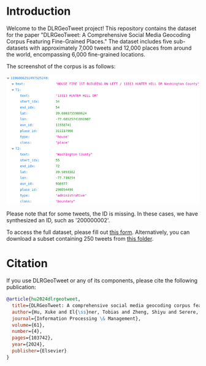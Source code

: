 
# Introduction

Welcome to the DLRGeoTweet project! This repository contains the dataset for the paper "DLRGeoTweet: A Comprehensive Social Media Geocoding Corpus Featuring Fine-Grained Places." The dataset includes five sub-datasets with approximately 7,000 tweets and 12,000 places from around the world, encompassing 6,000 fine-grained locations.

The screenshot of the corpus is as follows:
<p align="center">
 <img src="figure/sample.png" width="700" >
</p>


Please note that for some tweets, the ID is missing. In these cases, we have synthesized an ID, such as '200000002'.

To access the full dataset, please fill out [this form](#). Alternatively, you can download a subset containing 250 tweets from [this folder](https://drive.google.com/drive/folders/1nMDdxGi8qB-Q-JXt4NvOuNSjkb4YGEcg?usp=sharing).

# Citation

If you use DLRGeoTweet or any of its components, please cite the following publication:

```bibtex
@article{hu2024dlrgeotweet,
  title={DLRGeoTweet: A comprehensive social media geocoding corpus featuring fine-grained places},
  author={Hu, Xuke and El{\ss}ner, Tobias and Zheng, Shiyu and Serere, Helen Ngonidzashe and Kersten, Jens and Klan, Friederike and Qiu, Qinjun},
  journal={Information Processing \& Management},
  volume={61},
  number={4},
  pages={103742},
  year={2024},
  publisher={Elsevier}
}
```


